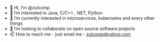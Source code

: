 - 👋 Hi, I’m @zulcomp
- 👀 I’m interested in Java, C/C++, .NET, Python
- 🌱 I’m currently interested in microservices, kubernetes and every other things 
- 💞️ I’m looking to collaborate on open source software projects 
- 📫 How to reach me - just email me - zulcomp@yahoo.com

<!---
zulcomp/zulcomp is a ✨ special ✨ repository because its `README.md` (this file) appears on your GitHub profile.
You can click the Preview link to take a look at your changes.
--->
